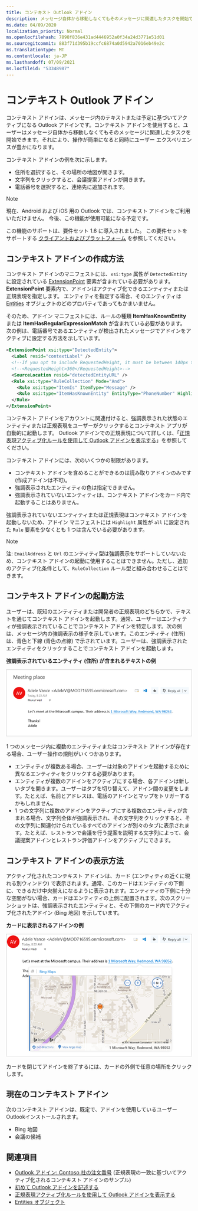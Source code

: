 ```yaml
---
title: コンテキスト Outlook アドイン
description: メッセージ自体から移動しなくてもそのメッセージに関連したタスクを開始できます。それにより、操作が簡単になると同時にユーザー エクスペリエンスが豊かになります。
ms.date: 04/09/2020
localization_priority: Normal
ms.openlocfilehash: 7898f836e431ad4446952a0f34a24d3771e51d01
ms.sourcegitcommit: 883f71d395b19ccfc6874a0d5942a7016eb49e2c
ms.translationtype: MT
ms.contentlocale: ja-JP
ms.lasthandoff: 07/09/2021
ms.locfileid: "53348987"
---
```

# <a name="contextual-outlook-add-ins"></a>コンテキスト Outlook アドイン

コンテキスト アドインは、メッセージ内のテキストまたは予定に基づいてアクティブになる Outlook アドインです。コンテキスト アドインを使用すると、ユーザーはメッセージ自体から移動しなくてもそのメッセージに関連したタスクを開始できます。それにより、操作が簡単になると同時にユーザー エクスペリエンスが豊かになります。

コンテキスト アドインの例を次に示します。

- 住所を選択すると、その場所の地図が開きます。
- 文字列をクリックすると、会議提案アドインが開きます。
- 電話番号を選択すると、連絡先に追加されます。


> [!NOTE]
> 現在、Android および iOS 用の Outlook では、コンテキスト アドインをご利用いただけません。 今後、この機能が使用可能になる予定です。
>
> この機能のサポートは、要件セット 1.6 に導入されました。 この要件セットをサポートする [クライアントおよびプラットフォーム](../reference/requirement-sets/outlook-api-requirement-sets.md#requirement-sets-supported-by-exchange-servers-and-outlook-clients) を参照してください。

## <a name="how-to-make-a-contextual-add-in"></a>コンテキスト アドインの作成方法

コンテキスト アドインのマニフェストには、`xsi:type` 属性が `DetectedEntity` に設定されている [ExtensionPoint](../reference/manifest/extensionpoint.md#detectedentity) 要素が含まれている必要があります。 **ExtensionPoint** 要素内で、アドインはアクティブ化できるエンティティまたは正規表現を指定します。 エンティティを指定する場合、そのエンティティは [Entities](/javascript/api/outlook/office.entities) オブジェクトのどのプロパティであってもかまいません。

そのため、アドイン マニフェストには、ルールの種類 **ItemHasKnownEntity** または **ItemHasRegularExpressionMatch** が含まれている必要があります。 次の例は、電話番号であるエンティティが検出されたメッセージでアドインをアクティブに設定する方法を示しています。

```XML
<ExtensionPoint xsi:type="DetectedEntity">
  <Label resid="contextLabel" />
  <!--If you opt to include RequestedHeight, it must be between 140px to 450px, inclusive.-->
  <!--<RequestedHeight>360</RequestedHeight>-->
  <SourceLocation resid="detectedEntityURL" />
  <Rule xsi:type="RuleCollection" Mode="And">
    <Rule xsi:type="ItemIs" ItemType="Message" />
    <Rule xsi:type="ItemHasKnownEntity" EntityType="PhoneNumber" Highlight="all" />
  </Rule>
</ExtensionPoint>
```

コンテキスト アドインをアカウントに関連付けると、強調表示された状態のエンティティまたは正規表現をユーザーがクリックするとコンテキスト アプリが自動的に起動します。 Outlook アドインでの正規表現について詳しくは、「[正規表現アクティブ化ルールを使用して Outlook アドインを表示する](use-regular-expressions-to-show-an-outlook-add-in.md)」を参照してください。

コンテキスト アドインには、次のいくつかの制限があります。

- コンテキスト アドインを含めることができるのは読み取りアドインのみです (作成アドインは不可)。
- 強調表示されたエンティティの色は指定できません。
- 強調表示されていないエンティティは、コンテキスト アドインをカード内で起動することはありません。

強調表示されていないエンティティまたは正規表現はコンテキスト アドインを起動しないため、アドイン マニフェストには `Highlight` 属性が `all` に設定された `Rule` 要素を少なくとも 1 つは含んでいる必要があります。

> [!NOTE]
> 注: `EmailAddress` と `Url` のエンティティ型は強調表示をサポートしていないため、コンテキスト アドインの起動に使用することはできません。ただし、追加のアクティブ化条件として、`RuleCollection` ルール型と組み合わせることはできます。

## <a name="how-to-launch-a-contextual-add-in"></a>コンテキスト アドインの起動方法

ユーザーは、既知のエンティティまたは開発者の正規表現のどちらかで、テキストを通じてコンテキスト アドインを起動します。通常、ユーザーはエンティティが強調表示されていることでコンテキスト アドインを特定します。次の例は、メッセージ内の強調表示の様子を示しています。このエンティティ (住所) は、青色と下線 (青色の点線) で示されています。ユーザーは、強調表示されたエンティティをクリックすることでコンテキスト アドインを起動します。 

**強調表示されているエンティティ (住所) が含まれるテキストの例**

![メール内の強調表示されたエンティティを表示します。](../images/outlook-detected-entity-highlight.png)
    
1 つのメッセージ内に複数のエンティティまたはコンテキスト アドインが存在する場合、ユーザー操作の規則がいくつかあります。

- エンティティが複数ある場合、ユーザーは対象のアドインを起動するために異なるエンティティをクリックする必要があります。
- エンティティが複数のアドインをアクティブにする場合、各アドインは新しいタブを開きます。ユーザーはタブを切り替えて、アドイン間の変更をします。たとえば、名前とアドレスは、電話のアドインとマップをトリガーするかもしれません。
- 1 つの文字列に複数のアドインをアクティブにする複数のエンティティが含まれる場合、文字列全体が強調表示され、その文字列をクリックすると、その文字列に関連付けられているすべてのアドインが別々のタブに表示されます。たとえば、レストランで会議を行う提案を説明する文字列によって、会議提案アドインとレストラン評価アドインをアクティブにできます。

## <a name="how-a-contextual-add-in-displays"></a>コンテキスト アドインの表示方法

アクティブ化されたコンテキスト アドインは、カード (エンティティの近くに現れる別ウィンドウ) で表示されます。通常、このカードはエンティティの下側に、できるだけ中央揃えになるように表示されます。エンティティの下側に十分な空間がない場合、カードはエンティティの上側に配置されます。次のスクリーンショットは、強調表示されたエンティティと、その下側のカード内でアクティブ化されたアドイン (Bing 地図) を示しています。

**カードに表示されるアドインの例**

![カード内のコンテキスト アプリを示す。](../images/outlook-detected-entity-card.png)

カードを閉じてアドインを終了するには、カードの外側で任意の場所をクリックします。

## <a name="current-contextual-add-ins"></a>現在のコンテキスト アドイン

次のコンテキスト アドインは、既定で、アドインを使用しているユーザー Outlookインストールされます。

- Bing 地図
- 会議の候補

## <a name="see-also"></a>関連項目

- [Outlook アドイン: Contoso 社の注文番号](https://github.com/OfficeDev/Outlook-Add-In-Contextual-Regex) (正規表現の一致に基づいてアクティブ化されるコンテキスト アドインのサンプル)
- [初めて Outlook アドインを記述する](../quickstarts/outlook-quickstart.md)
- [正規表現アクティブ化ルールを使用して Outlook アドインを表示する](use-regular-expressions-to-show-an-outlook-add-in.md)
- [Entities オブジェクト](/javascript/api/outlook/office.entities)
